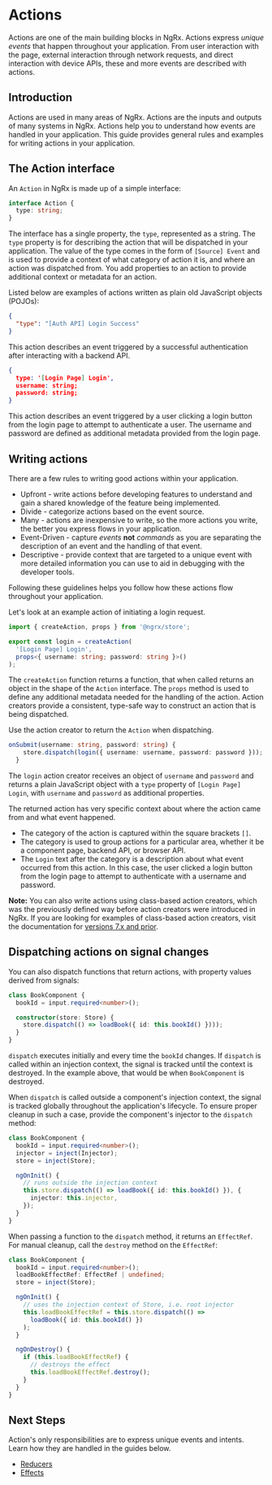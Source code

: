 # Actions

Actions are one of the main building blocks in NgRx. Actions express _unique events_ that happen throughout your application. From user interaction with the page, external interaction through network requests, and direct interaction with device APIs, these and more events are described with actions.

## Introduction

Actions are used in many areas of NgRx. Actions are the inputs and outputs of many systems in NgRx. Actions help you to understand how events are handled in your application. This guide provides general rules and examples for writing actions in your application.

## The Action interface

An `Action` in NgRx is made up of a simple interface:

<ngrx-code-example header="Action Interface">

```ts
interface Action {
  type: string;
}
```

</ngrx-code-example>

The interface has a single property, the `type`, represented as a string. The `type` property is for describing the action that will be dispatched in your application. The value of the type comes in the form of `[Source] Event` and is used to provide a context of what category of action it is, and where an action was dispatched from. You add properties to an action to provide additional context or metadata for an action.

Listed below are examples of actions written as plain old JavaScript objects (POJOs):

```json
{
  "type": "[Auth API] Login Success"
}
```

This action describes an event triggered by a successful authentication after interacting with a backend API.

```json
{
  type: '[Login Page] Login',
  username: string;
  password: string;
}
```

This action describes an event triggered by a user clicking a login button from the login page to attempt to authenticate a user. The username and password are defined as additional metadata provided from the login page.

## Writing actions

There are a few rules to writing good actions within your application.

- Upfront - write actions before developing features to understand and gain a shared knowledge of the feature being implemented.
- Divide - categorize actions based on the event source.
- Many - actions are inexpensive to write, so the more actions you write, the better you express flows in your application.
- Event-Driven - capture _events_ **not** _commands_ as you are separating the description of an event and the handling of that event.
- Descriptive - provide context that are targeted to a unique event with more detailed information you can use to aid in debugging with the developer tools.

Following these guidelines helps you follow how these actions flow throughout your application.

Let's look at an example action of initiating a login request.

<ngrx-code-example header="login-page.actions.ts">

```ts
import { createAction, props } from '@ngrx/store';

export const login = createAction(
  '[Login Page] Login',
  props<{ username: string; password: string }>()
);
```

</ngrx-code-example>

The `createAction` function returns a function, that when called returns an object in the shape of the `Action` interface. The `props` method is used to define any additional metadata needed for the handling of the action. Action creators provide a consistent, type-safe way to construct an action that is being dispatched.

Use the action creator to return the `Action` when dispatching.

<ngrx-code-example header="login-page.component.ts">

```ts
onSubmit(username: string, password: string) {
    store.dispatch(login({ username: username, password: password }));
  }
```

</ngrx-code-example>

The `login` action creator receives an object of `username` and `password` and returns a plain JavaScript object with a `type` property of `[Login Page] Login`, with `username` and `password` as additional properties.

The returned action has very specific context about where the action came from and what event happened.

- The category of the action is captured within the square brackets `[]`.
- The category is used to group actions for a particular area, whether it be a component page, backend API, or browser API.
- The `Login` text after the category is a description about what event occurred from this action. In this case, the user clicked a login button from the login page to attempt to authenticate with a username and password.

<ngrx-docs-alert type="inform">

**Note:** You can also write actions using class-based action creators, which was the previously defined way before action creators were introduced in NgRx. If you are looking for examples of class-based action creators, visit the documentation for [versions 7.x and prior](https://v7.ngrx.io/guide/store/actions).

</ngrx-docs-alert>

## Dispatching actions on signal changes

You can also dispatch functions that return actions, with property values derived from signals:

<ngrx-code-example header="book.component.ts">

```ts
class BookComponent {
  bookId = input.required<number>();

  constructor(store: Store) {
    store.dispatch(() => loadBook({ id: this.bookId() })));
  }
}
```

</ngrx-code-example>

`dispatch` executes initially and every time the `bookId` changes. If `dispatch` is called within an injection context, the signal is tracked until the context is destroyed. In the example above, that would be when `BookComponent` is destroyed.

When `dispatch` is called outside a component's injection context, the signal is tracked globally throughout the application's lifecycle. To ensure proper cleanup in such a case, provide the component's injector to the `dispatch` method:

<ngrx-code-example header="book.component.ts">

```ts
class BookComponent {
  bookId = input.required<number>();
  injector = inject(Injector);
  store = inject(Store);

  ngOnInit() {
    // runs outside the injection context
    this.store.dispatch(() => loadBook({ id: this.bookId() }), {
      injector: this.injector,
    });
  }
}
```

</ngrx-code-example>

When passing a function to the `dispatch` method, it returns an `EffectRef`. For manual cleanup, call the `destroy` method on the `EffectRef`:

<ngrx-code-example header="book.component.ts">

```ts
class BookComponent {
  bookId = input.required<number>();
  loadBookEffectRef: EffectRef | undefined;
  store = inject(Store);

  ngOnInit() {
    // uses the injection context of Store, i.e. root injector
    this.loadBookEffectRef = this.store.dispatch(() =>
      loadBook({ id: this.bookId() })
    );
  }

  ngOnDestroy() {
    if (this.loadBookEffectRef) {
      // destroys the effect
      this.loadBookEffectRef.destroy();
    }
  }
}
```

</ngrx-code-example>

## Next Steps

Action's only responsibilities are to express unique events and intents. Learn how they are handled in the guides below.

- [Reducers](guide/store/reducers)
- [Effects](guide/effects)
